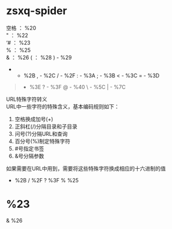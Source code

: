 # zsxq-spider

空格 ： %20<br>
" ： %22<br>
‘# ： %23<br>
% ： %25<br>
& ： %26
( ： %28
) - %29
+ - %2B
, - %2C
/ - %2F
: - %3A
; - %3B
< - %3C
= - %3D
> - %3E
? - %3F
@ - %40
\ - %5C
| - %7C

URL特殊字符转义<br>
URL中一些字符的特殊含义，基本编码规则如下：<br>
1. 空格换成加号(+)
2. 正斜杠(/)分隔目录和子目录
3. 问号(?)分隔URL和查询
4. 百分号(%)制定特殊字符
5. #号指定书签
6. &号分隔参数

如果需要在URL中用到，需要将这些特殊字符换成相应的十六进制的值
+ %2B
/ %2F
? %3F
% %25
# %23
& %26
